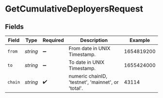 # GetCumulativeDeployersRequest


## Fields

| Field                                              | Type                                               | Required                                           | Description                                        | Example                                            |
| -------------------------------------------------- | -------------------------------------------------- | -------------------------------------------------- | -------------------------------------------------- | -------------------------------------------------- |
| `from`                                             | *string*                                           | :heavy_minus_sign:                                 | From date in UNIX Timestamp.                       | 1654819200                                         |
| `to`                                               | *string*                                           | :heavy_minus_sign:                                 | To date in UNIX Timestamp.                         | 1655424000                                         |
| `chain`                                            | *string*                                           | :heavy_check_mark:                                 | numeric chainID, 'testnet', 'mainnet', or 'total'. | 43114                                              |